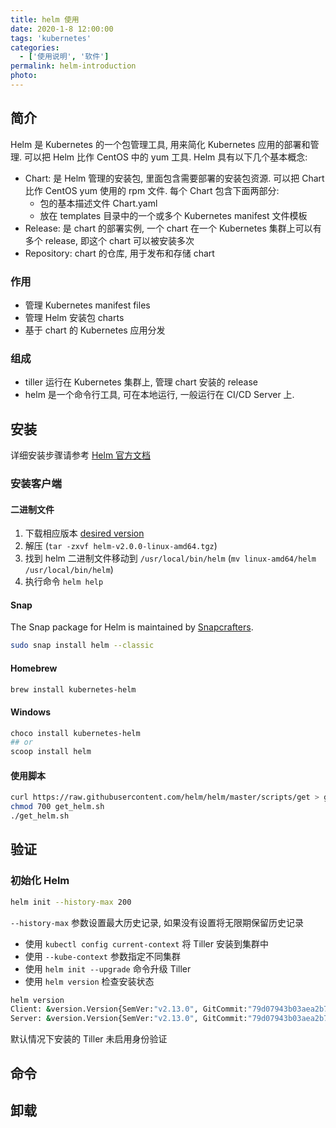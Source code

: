 ```yaml
---
title: helm 使用
date: 2020-1-8 12:00:00
tags: 'kubernetes'
categories:
  - ['使用说明', '软件']
permalink: helm-introduction
photo:
---
```


## 简介

Helm 是 Kubernetes 的一个包管理工具, 用来简化 Kubernetes 应用的部署和管理. 可以把 Helm 比作 CentOS 中的 yum 工具. Helm 具有以下几个基本概念:

- Chart: 是 Helm 管理的安装包, 里面包含需要部署的安装包资源. 可以把 Chart 比作 CentOS yum 使用的 rpm 文件. 每个 Chart 包含下面两部分:
  - 包的基本描述文件 Chart.yaml
  - 放在 templates 目录中的一个或多个 Kubernetes manifest 文件模板
- Release: 是 chart 的部署实例, 一个 chart 在一个 Kubernetes 集群上可以有多个 release, 即这个 chart 可以被安装多次
- Repository: chart 的仓库, 用于发布和存储 chart

<!-- more -->

### 作用

- 管理 Kubernetes manifest files
- 管理 Helm 安装包 charts
- 基于 chart 的 Kubernetes 应用分发

### 组成

- tiller 运行在 Kubernetes 集群上, 管理 chart 安装的 release
- helm 是一个命令行工具, 可在本地运行, 一般运行在 CI/CD Server 上.

## 安装

详细安装步骤请参考 [Helm 官方文档](https://helm.sh/docs/using_helm/#installing-helm)

### 安装客户端

#### 二进制文件

1. 下载相应版本 [desired version](https://github.com/helm/helm/releases)
2. 解压 (<code>tar -zxvf helm-v2.0.0-linux-amd64.tgz</code>)
3. 找到 helm 二进制文件移动到 <code>/usr/local/bin/helm</code> (<code>mv linux-amd64/helm /usr/local/bin/helm</code>)
4. 执行命令 <code>helm help</code>

#### Snap

The Snap package for Helm is maintained by [Snapcrafters](https://github.com/snapcrafters/helm).

```sh
sudo snap install helm --classic
```

#### Homebrew

```sh
brew install kubernetes-helm
```

#### Windows

```sh
choco install kubernetes-helm
## or
scoop install helm
```

#### 使用脚本

```sh
curl https://raw.githubusercontent.com/helm/helm/master/scripts/get > get_helm.sh
chmod 700 get_helm.sh
./get_helm.sh
```

## 验证

### 初始化 Helm

```sh
helm init --history-max 200
```

<code>--history-max</code> 参数设置最大历史记录, 如果没有设置将无限期保留历史记录

- 使用 <code>kubectl config current-context</code> 将 Tiller 安装到集群中
- 使用 <code>--kube-context</code> 参数指定不同集群
- 使用 <code>helm init --upgrade</code> 命令升级 Tiller
- 使用 <code>helm version</code> 检查安装状态

```sh
helm version
Client: &version.Version{SemVer:"v2.13.0", GitCommit:"79d07943b03aea2b76c12644b4b54733bc5958d6", GitTreeState:"clean"}
Server: &version.Version{SemVer:"v2.13.0", GitCommit:"79d07943b03aea2b76c12644b4b54733bc5958d6", GitTreeState:"clean"}
```

默认情况下安装的 Tiller 未启用身份验证

## 命令

## 卸载
